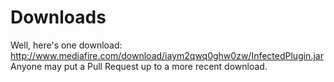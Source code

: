 Downloads
=========
Well, here's one download: http://www.mediafire.com/download/iaym2qwq0ghw0zw/InfectedPlugin.jar
Anyone may put a Pull Request up to a more recent download.

